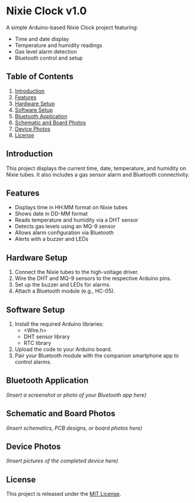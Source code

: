 # Nixie Clock v1.0

A simple Arduino-based Nixie Clock project featuring:
- Time and date display
- Temperature and humidity readings
- Gas level alarm detection
- Bluetooth control and setup

## Table of Contents
1. [Introduction](#introduction)
2. [Features](#features)
3. [Hardware Setup](#hardware-setup)
4. [Software Setup](#software-setup)
5. [Bluetooth Application](#bluetooth-application)
6. [Schematic and Board Photos](#schematic-and-board-photos)
7. [Device Photos](#device-photos)
8. [License](#license)

## Introduction
This project displays the current time, date, temperature, and humidity on Nixie tubes. It also includes a gas sensor alarm and Bluetooth connectivity.

## Features
- Displays time in HH:MM format on Nixie tubes
- Shows date in DD-MM format
- Reads temperature and humidity via a DHT sensor
- Detects gas levels using an MQ-9 sensor
- Allows alarm configuration via Bluetooth
- Alerts with a buzzer and LEDs

## Hardware Setup
1. Connect the Nixie tubes to the high-voltage driver.
2. Wire the DHT and MQ-9 sensors to the respective Arduino pins.
3. Set up the buzzer and LEDs for alarms.
4. Attach a Bluetooth module (e.g., HC-05).

## Software Setup
1. Install the required Arduino libraries:
   - <Wire.h>
   - DHT sensor library
   - RTC library
2. Upload the code to your Arduino board.
3. Pair your Bluetooth module with the companion smartphone app to control alarms.

## Bluetooth Application
*(Insert a screenshot or photo of your Bluetooth app here)*

## Schematic and Board Photos
*(Insert schematics, PCB designs, or board photos here)*

## Device Photos
*(Insert pictures of the completed device here)*

## License
This project is released under the [MIT License](LICENSE).
